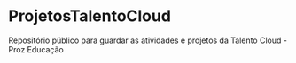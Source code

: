 # ProjetosTalentoCloud
Repositório público para guardar as atividades e projetos da Talento Cloud - Proz Educação
